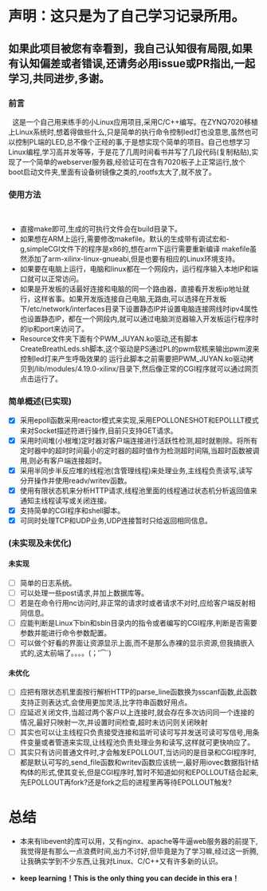# 声明：这只是为了自己学习记录所用。
## 如果此项目被您有幸看到，我自己认知很有局限,如果有认知偏差或者错误,还请务必用issue或PR指出,一起学习,共同进步,多谢。

### 前言
&nbsp;&nbsp;这是一个自己用来练手的小Linux应用项目,采用C/C++编写。在ZYNQ7020移植上Linux系统时,想着得做些什么,只是简单的执行命令控制led灯也没意思,虽然也可以控制PL端的LED,总不像个正经的事,于是想实现个简单的项目。自己也想学习Linux编程,学习高并发等等，于是花了几周时间看书并写了几段代码(复制粘贴),实现了一个简单的webserver服务器,经验证可在含有7020板子上正常运行,放个boot启动文件夹,里面有设备树镜像之类的,rootfs太大了,就不放了。
### 使用方法
&nbsp;&nbsp;
- 直接make即可,生成的可执行文件会在build目录下。
- 如果想在ARM上运行,需要修改makefile。默认的生成带有调试宏和-g,simpleCGI文件下的程序是x86的,想在arm下运行需要重新编译  makefile虽然添加了arm-xilinx-linux-gnueabi,但是也要有相应的Linux环境支持。
- 如果要在电脑上运行，电脑和linux都在一个网段内，运行程序输入本地IP和端口就可以正常访问。
- 如果是开发板的话最好连接和电脑的同一个路由器，直接看开发板ip地址就行，这样省事。如果开发版连接自己电脑,无路由,可以选择在开发板下/etc/network/interfaces目录下设置静态IP并设置电脑连接网线时ipv4属性也设置静态IP，都在一个网段内,就可以通过电脑浏览器输入开发板运行程序时的ip和port来访问了。
- Resource文件夹下面有个PWM_JUYAN.ko驱动,还有脚本CreateBreathLeds.sh脚本,这个驱动是PS通过PL的pwm软核来输出pwm波来控制led灯来产生呼吸效果的
运行此脚本之前需要把PWM_JUYAN.ko驱动拷贝到/lib/modules/4.19.0-xilinx/目录下,然后像正常的CGI程序就可以通过网页点击运行了。
### 简单概述(已实现)
- [x] 采用epoll函数采用reactor模式来实现,采用EPOLLONESHOT和EPOLLLT模式来对Socket描述符进行操作,目前只支持GET请求。
- [x] 采用时间堆(小根堆)定时器对客户端连接进行活跃性检测,超时就剔除。将所有定时器中的超时时间最小的定时器的超时值作为检测超时间隔,当超时函数被调用,则必有客户端连接超时。
- [x] 采用半同步半反应堆的线程池(含管理线程)来处理业务,主线程负责读写,读写分开操作并使用readv/writev函数。
- [x] 使用有限状态机来分析HTTP请求,线程池里面的线程通过状态机分析返回值来通知主线程读写或关闭连接。
- [x] 支持简单的CGI程序和shell脚本。
- [x] 可同时处理TCP和UDP业务,UDP连接暂时只给返回相同信息。
### (未实现及未优化)
#### 未实现
- [ ] 简单的日志系统。
- [ ] 可以处理一些post请求,并加上数据库等。
- [ ] 若是在命令行用nc访问时,非正常的请求时或者请求不对时,应给客户端反射相同信息。
- [ ] 应能判断是Linux下bin和sbin目录内的指令或者编写的CGI程序,判断是否需要参数并能进行命令参数配置。
- [ ] 可以做个好看的界面让资源显示上面,而不是那么赤裸的显示资源,但我搞嵌入式的,这太前端了。。。。(；′⌒`)
#### 未优化
- [ ] 应把有限状态机里面按行解析HTTP的parse_line函数换为sscanf函数,此函数支持正则表达式,会使用更加灵活,比字符串函数好用点。
- [ ] 应延迟关闭文件,当超过两个客户以上连接时,就会存在多次访问同一个连接的情况,最好只映射一次,并设置时间检查,超时未访问则关闭映射
- [ ] 其实也可以让主线程只负责接受连接和监听可读可写并发送可读可写信号,用条件变量或者管道来实现,让线程池负责处理业务和读写,这样就可更快响应了。
- [ ] 其实只有访问普通文件时,才会触发EPOLLOUT,当访问的是目录和CGI程序时,都是默认可写的,send_file函数和writev函数应该统一,最好用iovec数据指针结构体的形式,使其变长,但是CGI程序时,暂时不知道如何和EPOLLOUT结合起来,先EPOLLOUT再fork?还是fork之后的进程里再等待EPOLLOUT触发?
# 总结
- 本来有libevent的库可以用，又有nginx、apache等牛逼web服务器的前提下,我觉得是有那么一点浪费时间,出力不讨好,但毕竟是为了学习嘛,经过这一折腾,让我确实学到不少东西,让我对Linux、C/C++又有许多新的认识。

- **keep learning！This is the only thing you can decide in this era！**








